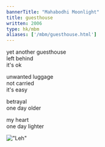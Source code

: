 ```yaml
---
bannerTitle: "Mahabodhi Moonlight" 
title: guesthouse
written: 2006
type: hk/mbm
aliases: ['/mbm/guesthouse.html']
---
```


yet another guesthouse  
left behind  
it's ok
 
unwanted luggage  
not carried  
it's easy
 
betrayal  
one day older
 
my heart  
one day lighter

!["Leh"](/images/pilg1/cow.jpg "Leh")
